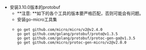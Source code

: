 - 安装3.10.0版本的protobuf
	- **注意: **如下的各个工具的版本要严格匹配，否则可能会有问题。
	- 安装go-micro工具集
	- ```
	  go get github.com/micro/micro/v2@v2.4.0
	  go get github.com/golang/protobuf/proto@v1.3.5
	  go get github.com/golang/protobuf/protoc-gen-go@v1.3.5
	  go get github.com/micro/protoc-gen-micro/v2@v2.0.0
	  ```